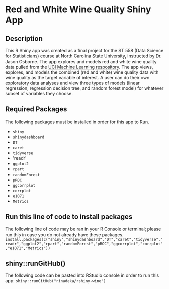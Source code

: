 # Red and White Wine Quality Shiny App 
## Description
This R Shiny app was created as a final project for the ST 558 (Data Science for Statisticians) course at North Carolina State University, instructed by Dr. Jason Osborne. The app explores and models red and white wine quality data pulled from the [UCI Machine Learning respository](https://archive.ics.uci.edu/dataset/186/wine+quality). The app views, explores, and models the combined (red and white) wine quality data with wine quality as the target variable of interest. A user can do their own exploratory data analyses and view three types of models (linear regression, regression decision tree, and random forest model) for whatever subset of variables they choose.
## Required Packages
The following packages must be installed in order for this app to Run.
- `shiny`
- `shinydashboard`
- `DT`
- `caret`
- `tidyverse`
- 'readr'
- `ggplot2`
- `rpart`
- `randomForest`
- `pROC`
- `ggcorrplot`
- `corrplot`
- `e1071 `
- `Metrics`
## Run this line of code to install packages 
The following line of code may be ran in your R Console or terminal; please run this in case you do not already have these packages. 
`install.packages(c("shiny","shinydashboard","DT","caret","tidyverse","readr","ggplot2","rpart","randomForest","pROC","ggcorrplot","corrplot","e1071","Metrics"))`
## shiny::runGitHub()
The following code can be pasted into RStudio console in order to run this app:
`shiny::runGitHub("rinadeka/rshiny-wine")`
